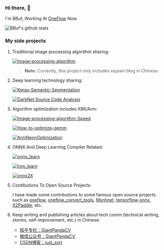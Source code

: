 ### Hi there, 👋

I'm BBuf, Working At [OneFlow](https://github.com/Oneflow-Inc/oneflow) Now.

![BBuf's github stats](https://github-readme-stats.vercel.app/api?username=BBuf&show_icons=true&theme=tokyonight)


### My side projects

1. Traditional image processing algorithm sharing:

    [![Image-processing-algorithm](https://github-readme-stats.vercel.app/api/pin?username=BBuf&repo=image-processing-algorithm&theme=radical)](https://github.com/BBuf/Image-processing-algorithm)

    > **Note:** Currently, this project only includes explain blog in Chinese.

2. Deep learning technology sharing:

   [![Keras-Semantic-Segmentation](https://github-readme-stats.vercel.app/api/pin?username=BBuf&repo=Keras-Semantic-Segmentation&theme=radical)](https://github.com/BBuf/Keras-Semantic-Segmentation)
   
   [![DarkNet Source Code Analysis](https://github-readme-stats.vercel.app/api/pin?username=BBuf&repo=DarkNet&theme=radical)](https://github.com/BBuf/Darknet)
   
3. Algorithm optimization includes X86/Arm:

    [![Image-processing-algorithm-Speed](https://github-readme-stats.vercel.app/api/pin?username=BBuf&repo=Image-processing-algorithm-Speed&theme=radical)](https://github.com/BBuf/Image-processing-algorithm-Speed)
  
    [![How-to-optimize-gemm](https://github-readme-stats.vercel.app/api/pin?username=BBuf&repo=how-to-optimize-gemm&theme=radical)](https://github.com/BBuf/how-to-optimize-gemm)
  
    [![ArmNeonOptimization](https://github-readme-stats.vercel.app/api/pin?username=BBuf&repo=ArmNeonOptimization&theme=radical)](https://github.com/BBuf/ArmNeonOptimization)

4. ONNX And Deep Learning Compiler Related:

    [![onnx_learn](https://github-readme-stats.vercel.app/api/pin?username=BBuf&repo=onnx_learn&theme=radical)](https://github.com/BBuf/onnx_learn)
    
    [![tvm_learn](https://github-readme-stats.vercel.app/api/pin?username=BBuf&repo=tvm_learn&theme=radical)](https://github.com/BBuf/tvm_learn)
    
    [![onnx2X](https://github-readme-stats.vercel.app/api/pin?username=BBuf&repo=onnx2X&theme=radical)](https://github.com/BBuf/onnx2X)

5. Contibutions To Open Source Projects:

    I have made some contributions to some famous open source projects such as [oneflow](https://github.com/Oneflow-Inc/oneflow), [oneflow_convert_tools](https://github.com/Oneflow-Inc/oneflow_convert_tools), [Msnhnet](https://github.com/msnh2012/Msnhnet), [tensorflow-onnx](https://github.com/onnx/tensorflow-onnx), [X2Paddle](https://github.com/PaddlePaddle/X2Paddle), etc. 
    
6. Keep writing and publishing articles about tech comm (technical writing, stories, self-improvement, etc.) in Chinese:

    - [知乎专栏：GiantPandaCV](https://www.zhihu.com/column/giantpandacv)
    - [微信公众号：GiantPandaCV](https://img-blog.csdnimg.cn/20210507093115219.png)
    - [CSDN博客：just_sort](https://blog.csdn.net/just_sort/)
